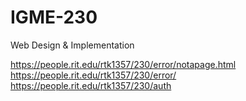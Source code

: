 # IGME-230
Web Design &amp; Implementation

https://people.rit.edu/rtk1357/230/error/notapage.html
https://people.rit.edu/rtk1357/230/error/
https://people.rit.edu/rtk1357/230/auth
